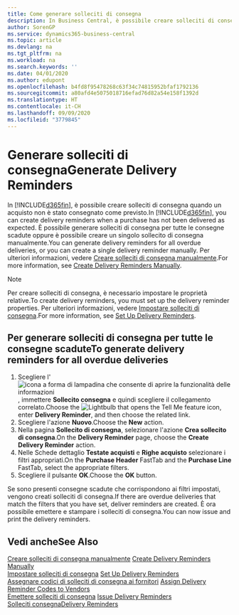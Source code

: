 ```yaml
---
title: Come generare solleciti di consegna
description: In Business Central, è possibile creare solleciti di consegna quando un acquisto non è stato consegnato come previsto. È possibile generare solleciti di consegna per tutte le consegne scadute oppure è possibile creare un singolo sollecito di consegna manualmente.
author: SorenGP
ms.service: dynamics365-business-central
ms.topic: article
ms.devlang: na
ms.tgt_pltfrm: na
ms.workload: na
ms.search.keywords: ''
ms.date: 04/01/2020
ms.author: edupont
ms.openlocfilehash: b4fd8f95478268c63f34c74815952bfaf1792136
ms.sourcegitcommit: a80afd4e5075018716efad76d82a54e158f1392d
ms.translationtype: HT
ms.contentlocale: it-CH
ms.lasthandoff: 09/09/2020
ms.locfileid: "3779845"
---
```

# <a name="generate-delivery-reminders"></a><span data-ttu-id="7dc2f-104">Generare solleciti di consegna</span><span class="sxs-lookup"><span data-stu-id="7dc2f-104">Generate Delivery Reminders</span></span>
<span data-ttu-id="7dc2f-105">In [!INCLUDE[d365fin](../../includes/d365fin_md.md)], è possibile creare solleciti di consegna quando un acquisto non è stato consegnato come previsto.</span><span class="sxs-lookup"><span data-stu-id="7dc2f-105">In [!INCLUDE[d365fin](../../includes/d365fin_md.md)], you can create delivery reminders when a purchase has not been delivered as expected.</span></span> <span data-ttu-id="7dc2f-106">È possibile generare solleciti di consegna per tutte le consegne scadute oppure è possibile creare un singolo sollecito di consegna manualmente.</span><span class="sxs-lookup"><span data-stu-id="7dc2f-106">You can generate delivery reminders for all overdue deliveries, or you can create a single delivery reminder manually.</span></span> <span data-ttu-id="7dc2f-107">Per ulteriori informazioni, vedere [Creare solleciti di consegna manualmente](how-to-create-delivery-reminders-manually.md).</span><span class="sxs-lookup"><span data-stu-id="7dc2f-107">For more information, see [Create Delivery Reminders Manually](how-to-create-delivery-reminders-manually.md).</span></span>  

> [!NOTE]  
>  <span data-ttu-id="7dc2f-108">Per creare solleciti di consegna, è necessario impostare le proprietà relative.</span><span class="sxs-lookup"><span data-stu-id="7dc2f-108">To create delivery reminders, you must set up the delivery reminder properties.</span></span> <span data-ttu-id="7dc2f-109">Per ulteriori informazioni, vedere [Impostare solleciti di consegna](how-to-set-up-delivery-reminders.md).</span><span class="sxs-lookup"><span data-stu-id="7dc2f-109">For more information, see [Set Up Delivery Reminders](how-to-set-up-delivery-reminders.md).</span></span>  

## <a name="to-generate-delivery-reminders-for-all-overdue-deliveries"></a><span data-ttu-id="7dc2f-110">Per generare solleciti di consegna per tutte le consegne scadute</span><span class="sxs-lookup"><span data-stu-id="7dc2f-110">To generate delivery reminders for all overdue deliveries</span></span>  

1.  <span data-ttu-id="7dc2f-111">Scegliere l'![icona a forma di lampadina che consente di aprire la funzionalità delle informazioni](../../media/ui-search/search_small.png "Informazioni sull'operazione che si desidera eseguire"), immettere **Sollecito consegna** e quindi scegliere il collegamento correlato.</span><span class="sxs-lookup"><span data-stu-id="7dc2f-111">Choose the ![Lightbulb that opens the Tell Me feature](../../media/ui-search/search_small.png "Tell me what you want to do") icon, enter **Delivery Reminder**, and then choose the related link.</span></span>  
2.  <span data-ttu-id="7dc2f-112">Scegliere l'azione **Nuovo**.</span><span class="sxs-lookup"><span data-stu-id="7dc2f-112">Choose the **New** action.</span></span>  
3.  <span data-ttu-id="7dc2f-113">Nella pagina **Sollecito di consegna**, selezionare l'azione **Crea sollecito di consegna**.</span><span class="sxs-lookup"><span data-stu-id="7dc2f-113">On the **Delivery Reminder** page, choose the **Create Delivery Reminder** action.</span></span>  
4.  <span data-ttu-id="7dc2f-114">Nelle Schede dettaglio **Testate acquisti** e **Righe acquisto** selezionare i filtri appropriati.</span><span class="sxs-lookup"><span data-stu-id="7dc2f-114">On the **Purchase Header** FastTab and the **Purchase Line** FastTab, select the appropriate filters.</span></span>  
5.  <span data-ttu-id="7dc2f-115">Scegliere il pulsante **OK**.</span><span class="sxs-lookup"><span data-stu-id="7dc2f-115">Choose the **OK** button.</span></span>  

<span data-ttu-id="7dc2f-116">Se sono presenti consegne scadute che corrispondono ai filtri impostati, vengono creati solleciti di consegna.</span><span class="sxs-lookup"><span data-stu-id="7dc2f-116">If there are overdue deliveries that match the filters that you have set, deliver reminders are created.</span></span> <span data-ttu-id="7dc2f-117">È ora possibile emettere e stampare i solleciti di consegna.</span><span class="sxs-lookup"><span data-stu-id="7dc2f-117">You can now issue and print the delivery reminders.</span></span>  

## <a name="see-also"></a><span data-ttu-id="7dc2f-118">Vedi anche</span><span class="sxs-lookup"><span data-stu-id="7dc2f-118">See Also</span></span>  
 <span data-ttu-id="7dc2f-119">[Creare solleciti di consegna manualmente](how-to-create-delivery-reminders-manually.md) </span><span class="sxs-lookup"><span data-stu-id="7dc2f-119">[Create Delivery Reminders Manually](how-to-create-delivery-reminders-manually.md) </span></span>  
 <span data-ttu-id="7dc2f-120">[Impostare solleciti di consegna](how-to-set-up-delivery-reminders.md) </span><span class="sxs-lookup"><span data-stu-id="7dc2f-120">[Set Up Delivery Reminders](how-to-set-up-delivery-reminders.md) </span></span>  
 <span data-ttu-id="7dc2f-121">[Assegnare codici di solleciti di consegna ai fornitori](how-to-assign-delivery-reminder-codes-to-vendors.md) </span><span class="sxs-lookup"><span data-stu-id="7dc2f-121">[Assign Delivery Reminder Codes to Vendors](how-to-assign-delivery-reminder-codes-to-vendors.md) </span></span>  
 <span data-ttu-id="7dc2f-122">[Emettere solleciti di consegna](how-to-issue-delivery-reminders.md) </span><span class="sxs-lookup"><span data-stu-id="7dc2f-122">[Issue Delivery Reminders](how-to-issue-delivery-reminders.md) </span></span>  
 [<span data-ttu-id="7dc2f-123">Solleciti consegna</span><span class="sxs-lookup"><span data-stu-id="7dc2f-123">Delivery Reminders</span></span>](delivery-reminders.md)
